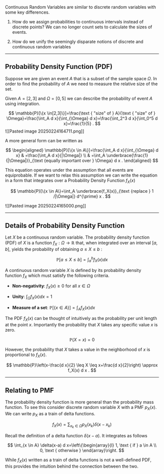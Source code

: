 Continuous Random Variables are similar to discrete random variables with some key differences. 

1. How do we assign probabilities to continuous intervals instead of discrete points? We can no longer count sets to calculate the sizes of events.

2. How do we unify the seemingly disparate notions of discrete and continuous random variables
___
## Probability Density Function (PDF)
Suppose we are given an event $A$ that is a subset of the sample space $\Omega$. In order to find the probability of $A$ we need to measure the relative size of the set.

Given $A = [2,3]$ and $\Omega = [0,5]$ we can describe the probability of event $A$ using integration.

$$
\mathbb{P}[\{x \in[2,3]\}]=\frac{\text { "size" of } A}{\text { "size" of } \Omega}=\frac{\int_A d x}{\int_{\Omega} d x}=\frac{\int_2^3 d x}{\int_0^5 d x}=\frac{1}{5} .
$$
![[Pasted image 20250224164711.png]]


A more general form can be written as 

$$
\begin{aligned}
\mathbb{P}[\{x \in A\}]=\frac{\int_A d x}{\int_{\Omega} d x} & =\frac{\int_A d x}{|\Omega|} \\
& =\int_A \underbrace{\frac{1}{|\Omega|}}_{\text {equally important over } \Omega} d x .
\end{aligned}
$$

This equation operates under the assumption that all events are equiprobable. If we want to relax this assumption we can write the equation in a form that integrates over a Probability Density Function $f_X(x)$ 

$$
\mathbb{P}[\{x \in A\}=\int_A \underbrace{f_X(x)}_{\text {replace } 1 /|\Omega|} d^{\prime} x .
$$

![[Pasted image 20250224165000.png]]

---
## Details of Probability Density Function
Let $X$ be a continuous random variable. The probability density function (PDF) of $X$ is a function $f_X: \Omega \rightarrow \mathbb{R}$ that, when integrated over an interval $[a, b]$, yields the probability of obtaining $a \leq X \leq b$ :

$$
\mathbb{P}[a \leq X \leq b]=\int_a^b f_X(x) d x
$$

A continuous random variable $X$ is defined by its probability density function $f_X$ which must satisfy the following criteria.

* **Non-negativity**: $f_X(x) \geq 0 \text{  for all  } x \in \Omega$

- **Unity**: $\int_{\Omega} f_X(x) d x=1$

- **Measure of a set**: $\mathbb{P}[\{x \in A\}]=\int_A f_X(x) d x$

The PDF $f_X(x)$ can be thought of intuitively as the probability per unit length at the point $x$. Importantly the probability that $X$ takes any specific value $x$ is zero.

$$
\mathbb{P}(X=x)=0
$$

However, the probability that $X$ takes a value in the neighborhood of $x$ is proportional to $f_X(x)$.

$$
\mathbb{P}\left(x-\frac{d x}{2} \leq X \leq x+\frac{d x}{2}\right) \approx f_X(x) d x .
$$
___
## Relating to PMF
The probability density function is more general than the probability mass function. To see this consider discrete random variable $X$ with a PMF $p_X(x)$. We can write $p_X$ as a train of delta functions.

$$
f_X(x)=\sum_{x_k \in \Omega} p_X\left(x_k\right) \delta\left(x-x_k\right)
$$

Recall the definition of a delta function $\delta(x-a)$. It integrates as follows

$$
\int_{x \in A} \delta(x-a) d x=\left\{\begin{array}{l}
1, \text { if } a \in A \\
0, \text { otherwise }
\end{array}\right.
$$

While $f_X(x)$ written as a train of delta functions is not a well-defined PDF, this provides the intuition behind the connection between the two.